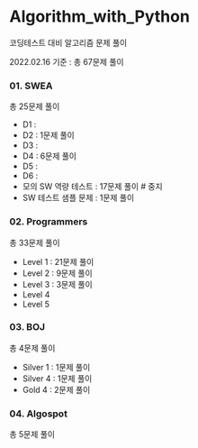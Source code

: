 # Algorithm_with_Python

코딩테스트 대비 알고리즘 문제 풀이

2022.02.16 기준 :  총 67문제 풀이



### 01. SWEA

총 25문제 풀이

- D1 :
- D2 : 1문제 풀이
- D3 :
- D4 : 6문제 풀이 
- D5 :
- D6 :
- 모의 SW 역량 테스트 : 17문제 풀이    # 중지
- SW 테스트 샘플 문제 : 1문제 풀이



### 02. Programmers

총 33문제 풀이

- Level 1  :  21문제 풀이    
- Level 2  :  9문제 풀이    
- Level 3  :  3문제 풀이
- Level 4
- Level 5



### 03. BOJ

총 4문제 풀이

- Silver 1 : 1문제 풀이
- Silver 4 : 1문제 풀이
- Gold 4 : 2문제 풀이



### 04. Algospot

총 5문제 풀이

